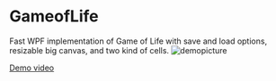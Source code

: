 # GameofLife
Fast WPF implementation  of Game of Life with save and load options, resizable big canvas, and two kind of cells.
![demopicture](https://i.imgur.com/CQVvfL7.png)

[Demo video](https://s2.gifyu.com/images/ezgif.com-optimize-52d1edcfbad146412.gif)
